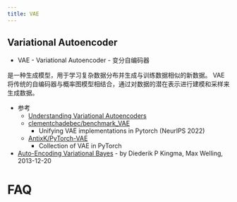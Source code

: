 ```yaml
---
title: VAE
---
```


## Variational Autoencoder

- VAE - Variational Autoencoder - 变分自编码器

是一种生成模型，用于学习复杂数据分布并生成与训练数据相似的新数据。
VAE 将传统的自编码器与概率图模型相结合，通过对数据的潜在表示进行建模和采样来生成数据。

- 参考
  - [Understanding Variational Autoencoders](https://towardsdatascience.com/f70510919f73)
  - [clementchadebec/benchmark_VAE](https://github.com/clementchadebec/benchmark_VAE)
    - Unifying VAE implementations in Pytorch (NeurIPS 2022)
  - [AntixK/PyTorch-VAE](https://github.com/AntixK/PyTorch-VAE)
    - Collection of VAE in PyTorch
- [Auto-Encoding Variational Bayes](https://arxiv.org/abs/1312.6114) - by Diederik P Kingma, Max Welling, 2013-12-20

# FAQ

